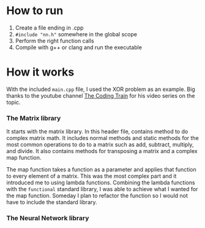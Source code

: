 # How to run
1. Create a file ending in .cpp
2. `#include "nn.h"` somewhere in the global scope
3. Perform the right function calls
4. Compile with g++ or clang and run the executable

# How it works

With the included `main.cpp` file, I used the XOR problem as an example. Big thanks to the youtube channel [The Coding Train](https://www.youtube.com/@TheCodingTrain) for his video series on the topic. 

### The Matrix library
It starts with the matrix library. In this header file, contains method to do complex matrix math. It includes normal methods and static methods for the most common operations to do to a matrix such as add, subtract, multiply, and divide. It also contains methods for transposing a matrix and a complex map function. 

The map function takes a function as a parameter and applies that function to every element of a matrix. This was the most complex part and it introduced me to using lambda functions. Combining the lambda functions with the `functional` standard library, I was able to achieve what I wanted for the map function. Someday I plan to refactor the function so I would not have to include the standard library.

### The Neural Network library





